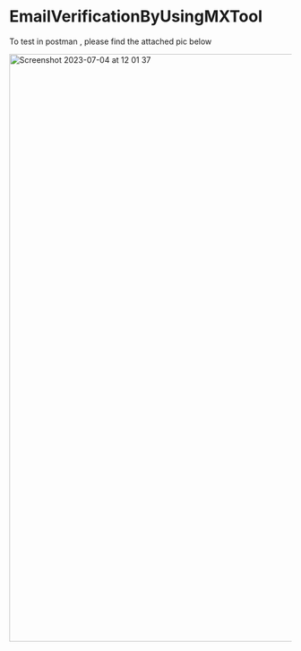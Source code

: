 # EmailVerificationByUsingMXTool

To test in postman , please find the attached pic below

<img width="1047" alt="Screenshot 2023-07-04 at 12 01 37" src="https://github.com/divyachawlavenkat/EmailVerificationByUsingMXTool/assets/16776911/b2ac27db-843b-4db4-935f-f98f46944a06">
